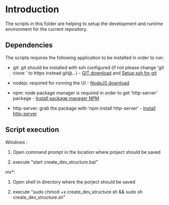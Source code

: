 # Introduction
The scripts in this folder are helping to setup the development and runtime environment for the current repository.

## Dependencies
The scripts requires the following application to be installed in order to run:
* git: git should be installed with ssh configured (if not please change 'git clone ' to https instead git@...) - [GIT download](https://git-scm.com/downloads) and [Setup ssh for git](https://help.github.com/articles/generating-an-ssh-key/)

* nodejs: required for running the UI - [NodeJS download](https://nodejs.org/en/download/)

* npm: node package manager is required in order to get 'http-server' package - [Install package manager NPM](https://docs.npmjs.com/getting-started/installing-node)

* http-server: grab the package with 'npm install http-server' - [Install http-server](https://www.npmjs.com/package/http-server)

## Script execution

_Windows_ :

1. Open command prompt in the location where project should be saved

2. execute "start create_dev_structure.bat"

_nix*_:

1. Open shell in directory where the porject should be saved

2. execute "sudo chmod +x create_dev_structure.sh && sudo sh create_dev_structure.sh"
